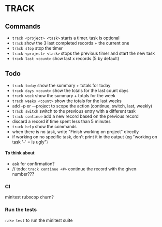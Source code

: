 # TRACK

## Commands

- `track <project> <task>` starts a timer. task is optional
- `track` show the 3 last completed records + the current one
- `track stop` stop the timer
- `track <project> <task>` stops the previous timer and start the new task
- `track last <count>` show last x records (5 by default)

## Todo

- `track today` show the summary + totals for today
- `track days <count>` show the totals for the last count days
- `track week` show the summary + totals for the week
- `track weeks <count>` show the totals for the last weeks
- add -p or --project to scope the action (continue, switch, last, weekly)
- `track switch` switch to the previous entry with a different task
- `track continue` add a new record based on the previous record
- discard a record if time spent less than 5 minutes
- `track help` show the commands
- when there is no task, write "Finish working on project" directly
- if working on no specific task, don't print it in the output (eg "working on task '-' = is ugly")

#### To think about
- ask for confirmation?
- // todo: `track continue <#>` continue the record with the given number???

### CI

minitest
rubocop
churn?

### Run the tests
`rake test` to run the minitest suite

